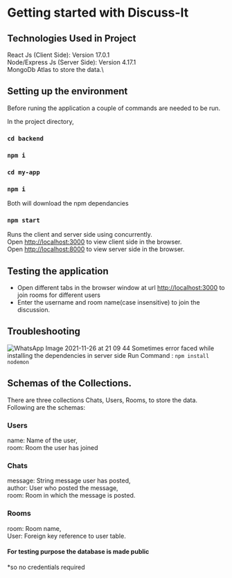 # Getting started with Discuss-It

## Technologies Used in Project
React Js (Client Side): Version 17.0.1\
Node/Express Js (Server Side): Version 4.17.1\
MongoDb Atlas to store the data.\ 

## Setting up the environment
Before runing the application a couple of commands are needed to be run.

In the project directory,
### `cd backend`
### `npm i`

### `cd my-app`
### `npm i`
Both will download the npm dependancies

### `npm start` 
Runs the client and server side using concurrently.\
Open [http://localhost:3000](http://localhost:3000) to view client side in the browser.\
Open [http://localhost:8000](http://localhost:8000) to view server side in the browser.

## Testing the application
- Open different tabs in the browser window at url [http://localhost:3000](http://localhost:3000)  to join rooms for different users
- Enter the username and room name(case insensitive) to join the discussion.

## Troubleshooting
![WhatsApp Image 2021-11-26 at 21 09 44](https://user-images.githubusercontent.com/54857354/143604694-a7d3da94-4598-48d0-ae9d-6e9ed0146e25.jpeg)
Sometimes error faced while installing the dependencies in server side 
Run Command : `npm install nodemon`

## Schemas of the Collections.
There are three collections Chats, Users, Rooms, to store the data.
Following are the schemas:
### Users
name: Name of the user,\
room: Room the user has joined
### Chats
message: String message user has posted,\
author: User who posted the message,\
room: Room in which the message is posted.
### Rooms
room: Room name,\
User: Foreign key reference to user table.

#### For testing purpose the database is made public
*so no credentials required






